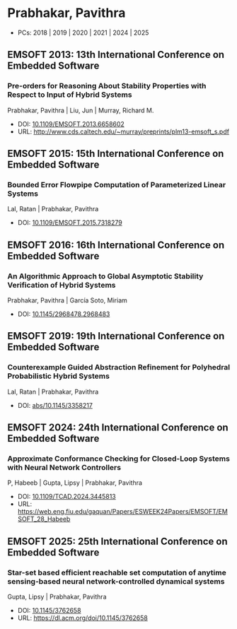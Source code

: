 # Prabhakar, Pavithra

* PCs: 2018 | 2019 | 2020 | 2021 | 2024 | 2025

## EMSOFT 2013: 13th International Conference on Embedded Software

### Pre-orders for Reasoning About Stability Properties with Respect to Input of Hybrid Systems
Prabhakar, Pavithra | Liu, Jun | Murray, Richard M.
* DOI: [10.1109/EMSOFT.2013.6658602](https://doi.org/10.1109/EMSOFT.2013.6658602)
* URL: <http://www.cds.caltech.edu/~murray/preprints/plm13-emsoft_s.pdf>

## EMSOFT 2015: 15th International Conference on Embedded Software

### Bounded Error Flowpipe Computation of Parameterized Linear Systems
Lal, Ratan | Prabhakar, Pavithra
* DOI: [10.1109/EMSOFT.2015.7318279](https://doi.org/10.1109/EMSOFT.2015.7318279)

## EMSOFT 2016: 16th International Conference on Embedded Software

### An Algorithmic Approach to Global Asymptotic Stability Verification of Hybrid Systems
Prabhakar, Pavithra | García Soto, Miriam
* DOI: [10.1145/2968478.2968483](https://doi.org/10.1145/2968478.2968483)

## EMSOFT 2019: 19th International Conference on Embedded Software

### Counterexample Guided Abstraction Refinement for Polyhedral Probabilistic Hybrid Systems
Lal, Ratan | Prabhakar, Pavithra
* DOI: [abs/10.1145/3358217](https://doi.org/abs/10.1145/3358217)

## EMSOFT 2024: 24th International Conference on Embedded Software

### Approximate Conformance Checking for Closed-Loop Systems with Neural Network Controllers
P, Habeeb | Gupta, Lipsy | Prabhakar, Pavithra
* DOI: [10.1109/TCAD.2024.3445813](https://doi.org/10.1109/TCAD.2024.3445813)
* URL: <https://web.eng.fiu.edu/gaquan/Papers/ESWEEK24Papers/EMSOFT/EMSOFT_28_Habeeb>

## EMSOFT 2025: 25th International Conference on Embedded Software

### Star-set based efficient reachable set computation of anytime sensing-based neural network-controlled dynamical systems
Gupta, Lipsy | Prabhakar, Pavithra
* DOI: [10.1145/3762658](https://doi.org/10.1145/3762658)
* URL: <https://dl.acm.org/doi/10.1145/3762658>

